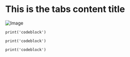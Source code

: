 # This is the tabs content title

![Image](https://www.ovh.com/fr/images/newLogos/logo-ovh.png)

```
print('codeblock')
```

```
print('codeblock')

print('codeblock')
```
